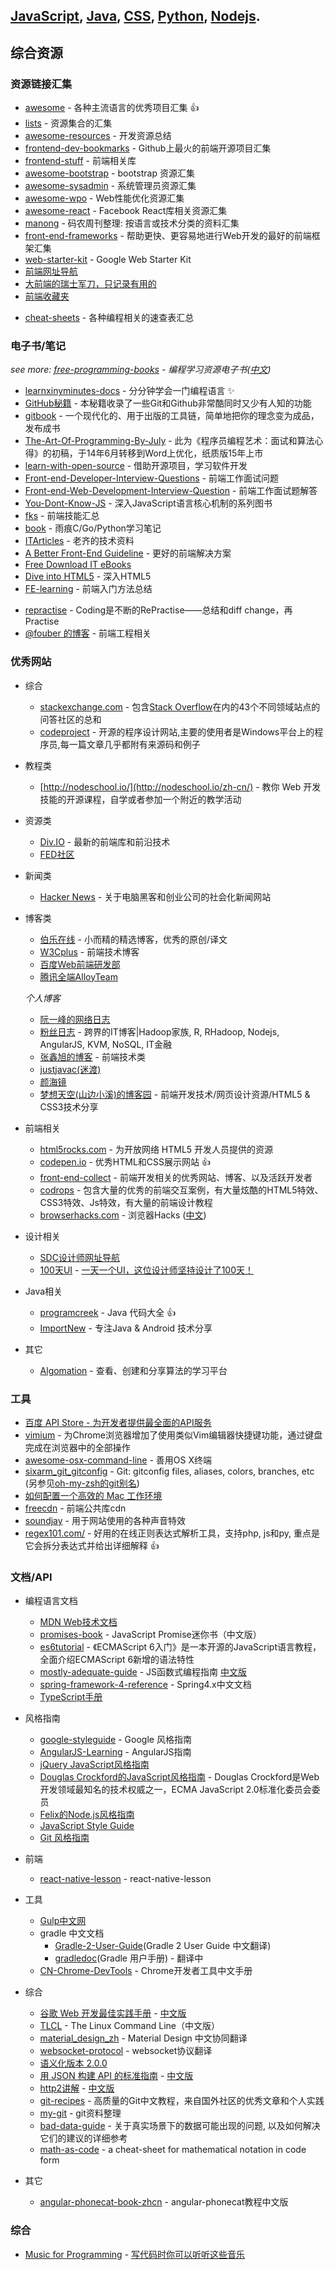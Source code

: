 ## [JavaScript](javascript.md), [Java](java.md), [CSS](css.md), [Python](pyton.md), [Nodejs](nodejs.md).

## 综合资源

### 资源链接汇集
+ [awesome](https://github.com/sindresorhus/awesome) - 各种主流语言的优秀项目汇集 :+1:
+ [lists](https://github.com/jnv/lists) - 资源集合的汇集
+ [awesome-resources](https://github.com/lyfeyaj/awesome-resources) - 开发资源总结
+ [frontend-dev-bookmarks](https://github.com/dypsilon/frontend-dev-bookmarks) - Github上最火的前端开源项目汇集
+ [frontend-stuff](https://github.com/moklick/frontend-stuff) - 前端相关库
+ [awesome-bootstrap](https://github.com/therebelrobot/awesome-bootstrap) - bootstrap 资源汇集 
+ [awesome-sysadmin](https://github.com/kahun/awesome-sysadmin) - 系统管理员资源汇集
+ [awesome-wpo](https://github.com/davidsonfellipe/awesome-wpo) - Web性能优化资源汇集
+ [awesome-react](https://github.com/enaqx/awesome-react) - Facebook React库相关资源汇集 
+ [manong](https://github.com/nemoTyrant/manong) - 码农周刊整理: 按语言或技术分类的资料汇集
+ [front-end-frameworks](https://github.com/usablica/front-end-frameworks/) - 帮助更快、更容易地进行Web开发的最好的前端框架汇集  
+ [web-starter-kit](https://github.com/google/web-starter-kit/) - Google Web Starter Kit
+ [前端网址导航](http://www.whycss.com/)  
+ [大前端的瑞士军刀，只记录有用的](https://github.com/nieweidong/fetool)  
+ [前端收藏夹](http://collect.w3ctrain.com/)
- [cheat-sheets](https://github.com/detailyang/cheat-sheets) - 各种编程相关的速查表汇总

### 电子书/笔记

*see more: [free-programming-books](https://github.com/vhf/free-programming-books) - 编程学习资源电子书([中文](https://github.com/justjavac/free-programming-books-zh_CN))*  

+ [learnxinyminutes-docs](https://github.com/adambard/learnxinyminutes-docs) - 分分钟学会一门编程语言 :sparkles:
+ [GitHub秘籍](https://github.com/tiimgreen/github-cheat-sheet/blob/master/README.zh-cn.md) - 本秘籍收录了一些Git和Github非常酷同时又少有人知的功能
+ [gitbook](https://www.gitbook.com/) - 一个现代化的、用于出版的工具链，简单地把你的理念变为成品，发布成书 
+ [The-Art-Of-Programming-By-July](https://github.com/julycoding/The-Art-Of-Programming-By-July) - 此为《程序员编程艺术：面试和算法心得》的初稿，于14年6月转移到Word上优化，纸质版15年上市
+ [learn-with-open-source](https://github.com/zhuangbiaowei/learn-with-open-source) - 借助开源项目，学习软件开发
+ [Front-end-Developer-Interview-Questions](https://github.com/h5bp/Front-end-Developer-Interview-Questions/tree/master/Translations/Chinese) - 前端工作面试问题  
+ [Front-end-Web-Development-Interview-Question](https://github.com/paddingme/Front-end-Web-Development-Interview-Question) - 前端工作面试题解答    
+ [You-Dont-Know-JS](https://github.com/getify/You-Dont-Know-JS) - 深入JavaScript语言核心机制的系列图书
+ [fks](https://github.com/JacksonTian/fks) - 前端技能汇总
+ [book](https://github.com/qyuhen/book) - 雨痕C/Go/Python学习笔记
+ [ITArticles](https://github.com/qiwsir/ITArticles) - 老齐的技术资料
+ [A Better Front-End Guideline](http://willhamlam.gitbooks.io/a_better_front-end_guideline/) - 更好的前端解决方案 
+ [Free Download IT eBooks](https://it-ebooks.info)  
+ [Dive into HTML5](http://diveintohtml5.info/index.html) - 深入HTML5  
+ [FE-learning](https://github.com/qiu-deqing/) - 前端入门方法总结
- [repractise](https://github.com/phodal/repractise) - Coding是不断的RePractise——总结和diff change，再Practise
- [@fouber 的博客](https://github.com/fouber/blog) - 前端工程相关

### 优秀网站
+ 综合
  + [stackexchange.com](http://stackexchange.com/) - 包含[Stack Overflow](http://stackexchange.com/)在内的43个不同领域站点的问答社区的总和
  + [codeproject](http://www.codeproject.com/) - 开源的程序设计网站,主要的使用者是Windows平台上的程序员,每一篇文章几乎都附有来源码和例子

+ 教程类 
  + [http://nodeschool.io/](http://nodeschool.io/zh-cn/) - 教你 Web 开发技能的开源课程，自学或者参加一个附近的教学活动

+ 资源类
  + [Div.IO](http://div.io/) - 最新的前端库和前沿技术  
  + [FED社区](http://frontenddev.org/)  

+ 新闻类
  + [Hacker News](https://news.ycombinator.com/) - 关于电脑黑客和创业公司的社会化新闻网站
  
+ 博客类  
  + [伯乐在线](http://blog.jobbole.com/) - 小而精的精选博客，优秀的原创/译文
  + [W3Cplus](http://www.w3cplus.com/) - 前端技术博客  
  + [百度Web前端研发部](http://fex.baidu.com/)  
  + [腾讯全端AlloyTeam](http://www.alloyteam.com/)  
  
  *个人博客*

  + [阮一峰的网络日志](http://www.ruanyifeng.com/blog/)
  + [粉丝日志](http://blog.fens.me/) - 跨界的IT博客|Hadoop家族, R, RHadoop, Nodejs, AngularJS, KVM, NoSQL, IT金融
  + [张鑫旭的博客](http://www.zhangxinxu.com/wordpress/) - 前端技术类  
  + [justjavac(迷渡)](http://justjavac.com/)
  + [颜海镜](http://yanhaijing.com/)
  + [梦想天空(山边小溪)的博客园](http://www.cnblogs.com/lhb25/) - 前端开发技术/网页设计资源/HTML5 & CSS3技术分享

+ 前端相关
  + [html5rocks.com](http://www.html5rocks.com/en/) - 为开放网络 HTML5 开发人员提供的资源  
  + [codepen.io](http://codepen.io/) - 优秀HTML和CSS展示网站 :+1:
  + [front-end-collect](https://github.com/foru17/front-end-collect) - 前端开发相关的优秀网站、博客、以及活跃开发者
  + [codrops](http://tympanus.net/codrops/) - 包含大量的优秀的前端交互案例，有大量炫酷的HTML5特效、CSS3特效、Js特效，有大量的前端设计教程
  + [browserhacks.com](http://browserhacks.com/) - 浏览器Hacks ([中文](http://www.css88.com/tool/hack/))

+ 设计相关
  + [SDC设计师网址导航](http://hao.uisdc.com/)
  + [100天UI](http://100daysui.com) - [一天一个UI，这位设计师坚持设计了100天！](http://www.brandvista.com/2015/11/%E4%B8%80%E5%A4%A9%E4%B8%80%E4%B8%AAui%EF%BC%8C%E8%BF%99%E4%BD%8D%E8%AE%BE%E8%AE%A1%E5%B8%88%E5%9D%9A%E6%8C%81%E8%AE%BE%E8%AE%A1%E4%BA%86100%E5%A4%A9%EF%BC%81/)  

+ Java相关  
  + [programcreek](http://www.programcreek.com/) - Java 代码大全 :+1:
  + [ImportNew](http://www.importnew.com) - 专注Java & Android 技术分享
  
+ 其它
  + [Algomation](http://www.algomation.com/) - 查看、创建和分享算法的学习平台

### 工具
+ [百度 API Store - 为开发者提供最全面的API服务](http://apistore.baidu.com/)  
+ [vimium](https://github.com/philc/vimium) - 为Chrome浏览器增加了使用类似Vim编辑器快捷键功能，通过键盘完成在浏览器中的全部操作  
+ [awesome-osx-command-line](https://github.com/herrbischoff/awesome-osx-command-line) - 善用OS X终端  
+ [sixarm_git_gitconfig](https://github.com/SixArm/sixarm_git_gitconfig) - Git: gitconfig files, aliases, colors, branches, etc (另参见[oh-my-zsh的git别名](https://github.com/robbyrussell/oh-my-zsh/wiki/Plugin:git))  
+ [如何配置一个高效的 Mac 工作环境](https://github.com/macdao/ocds-guide-to-setting-up-mac)  
+ [freecdn](http://www.freecdn.cn/) - 前端公共库cdn
+ [soundjay](http://www.soundjay.com) - 用于网站使用的各种声音特效
+ [regex101.com/](https://regex101.com/) - 好用的在线正则表达式解析工具，支持php, js和py, 重点是它会拆分表达式并给出详细解释 :+1:

### 文档/API 
- 编程语言文档
  + [MDN Web技术文档](https://developer.mozilla.org/zh-CN/docs/Web)
  + [promises-book](http://liubin.github.io/promises-book) - JavaScript Promise迷你书（中文版） 
  + [es6tutorial](https://github.com/ruanyf/es6tutorial) - 《ECMAScript 6入门》是一本开源的JavaScript语言教程，全面介绍ECMAScript 6新增的语法特性
  + [mostly-adequate-guide](https://github.com/MostlyAdequate/mostly-adequate-guide) -  JS函数式编程指南 [中文版](https://github.com/llh911001/mostly-adequate-guide-chinese)  
  + [spring-framework-4-reference](http://waylau.gitbooks.io/spring-framework-4-reference) - Spring4.x中文文档
  + [TypeScript手册](https://www.gitbook.com/book/zhongsp/typescript-handbook/details)   

- 风格指南
  + [google-styleguide](https://github.com/darcyliu/google-styleguide) - Google 风格指南
  + [AngularJS-Learning](https://github.com/jmcunningham/AngularJS-Learning/blob/master/ZH-CN.md) - AngularJS指南
  + [jQuery JavaScript风格指南](http://contribute.jquery.org/style-guide/js/)
  + [Douglas Crockford的JavaScript风格指南](http://javascript.crockford.com/code.html) - Douglas Crockford是Web开发领域最知名的技术权威之一，ECMA JavaScript 2.0标准化委员会委员 
  + [Felix的Node.js风格指南](http://nodeguide.com/style.html)
  + [JavaScript Style Guide](https://github.com/airbnb/javascript)    
  + [Git 风格指南](https://github.com/agis-/git-style-guide)  

- 前端
  + [react-native-lesson](https://github.com/vczero/react-native-lesson) - react-native-lesson

- 工具
  + [Gulp中文网](http://www.gulpjs.com.cn)  
  + gradle 中文文档
    + [Gradle-2-User-Guide](https://github.com/waylau/Gradle-2-User-Guide)(Gradle 2 User Guide 中文翻译)
    + [gradledoc](https://github.com/pkaq/gradledoc)(Gradle 用户手册) - 翻译中
  + [CN-Chrome-DevTools](https://github.com/CN-Chrome-DevTools/CN-Chrome-DevTools) - Chrome开发者工具中文手册     

- 综合
  + [谷歌 Web 开发最佳实践手册](https://github.com/Google/WebFundamentals) - [中文版](http://blog.jobbole.com/45574/)
  + [TLCL](https://github.com/billie66/TLCL) - The Linux Command Line（中文版）
  + [material_design_zh](https://github.com/1sters/material_design_zh) - Material Design 中文协同翻译
  + [websocket-protocol](https://github.com/zhangkaitao/websocket-protocol) - websocket协议翻译
  + [语义化版本 2.0.0](http://semver.org/lang/zh-CN/)
  + [用 JSON 构建 API 的标准指南](http://jsonapi.org/) - [中文版](http://jsonapi.org.cn/)
  + [http2讲解](https://github.com/bagder/http2-explained) - [中文版](https://github.com/ye11ow/http2-explained-chinese)
  + [git-recipes](https://github.com/geeeeeeeeek/git-recipes) - 高质量的Git中文教程，来自国外社区的优秀文章和个人实践
  + [my-git](https://github.com/xirong/my-git) - git资料整理
  + [bad-data-guide](https://github.com/Quartz/bad-data-guide) - 关于真实场景下的数据可能出现的问题, 以及如何解决它们的建议的详细参考
  - [math-as-code](https://github.com/Jam3/math-as-code) - a cheat-sheet for mathematical notation in code form

- 其它  
  + [angular-phonecat-book-zhcn](http://xdsnet.gitbooks.io/angular-phonecat-book-zhcn/) - angular-phonecat教程中文版  

### 综合
- [Music for Programming](http://musicforprogramming.net/) - [写代码时你可以听听这些音乐](http://codingpy.com/article/music-for-programming/)
